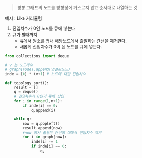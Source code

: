 > 방향 그래프의 노드를 방향성에 거스르지 않고 순서대로 나열하는 것

예시 : Like 커리큘럼

1. 진입차수가 0인 노드를 큐에 넣는다
2. 큐가 빌때까지
	- 큐에서 원소를 커내 해당노드에서 출발하는 간선을 제거한다.
	- 새롭게 진입차수가 0이 된 노드를 큐에 넣는다.

```python
from collections import deque

# v 는 노드개수
# graph[node].append(연결된노드)
inde = [0] * (v+1) # 노드에 대한 진입차수

def topology_sort():
	result = []
	q = deque()
	# 진입차수가 0인거 큐에 삽입
	for i in range(1,n+1):
		if inde[i] == 0:
			q.append(i)

	while q:
		now = q.popleft()
		result.append(now)
		#now 에서 출발한 간선에 대해서 진입차수 제거
		for i in graph[now]:
			inde[i] -= 1
			if inde[i] == 0:
				q, 

```